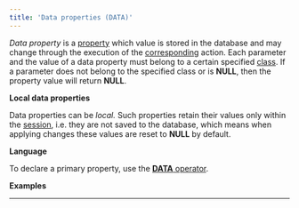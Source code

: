 ```yaml
---
title: 'Data properties (DATA)'
---
```


*Data property* is a [property](Properties.md) which value is stored in the database and may change through the execution of the [corresponding](Property_сhange_CHANGE_.md) action. Each parameter and the value of a data property must belong to a certain specified [class](Classes.md). If a parameter does not belong to the specified class or is **NULL**, then the property value will return **NULL**. 

**Local data properties**

Data properties can be *local.* Such properties retain their values only within the [session](Change_sessions.md), i.e. they are not saved to the database, which means when applying changes these values are reset to **NULL** by default.

**Language**

To declare a primary property, use the [**DATA** operator](DATA_operator.md).

**Examples**

****


